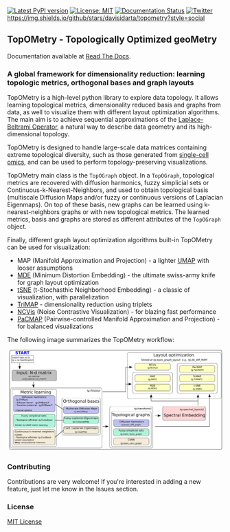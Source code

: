 [![Latest PyPI version](https://img.shields.io/pypi/v/topometry.svg)](https://pypi.org/project/topometry/)
[![License: MIT](https://img.shields.io/badge/License-MIT-yellow.svg)](https://opensource.org/licenses/MIT)
[![Documentation Status](https://readthedocs.org/projects/topometry/badge/?version=latest)](https://topometry.readthedocs.io/en/latest/?badge=latest)
[![Twitter](https://img.shields.io/twitter/url/https/twitter.com/DaviSidarta.svg?label=Follow%20%40davisidarta&style=social)](https://twitter.com/davisidarta)
https://img.shields.io/github/stars/davisidarta/topometry?style=social

## TopOMetry - Topologically Optimized geoMetry

Documentation available at [Read The Docs](https://topometry.readthedocs.io/en/latest/).



### A global framework for dimensionality reduction: learning topologic metrics, orthogonal bases and graph layouts

TopOMetry is a high-level python library to explore data topology.
It allows learning topological metrics, dimensionality reduced basis and graphs from data, as well
to visualize them with different layout optimization algorithms. The main aim is to achieve sequential approximations of
the [Laplace-Beltrami Operator](https://en.wikipedia.org/wiki/Laplace%E2%80%93Beltrami_operator), a natural way to describe
data geometry and its high-dimensional topology.

TopOMetry is designed to handle large-scale data matrices containing
extreme topological diversity, such as those
generated from [single-cell omics](https://en.wikipedia.org/wiki/Single_cell_sequencing), and can be used to perform topology-preserving
visualizations.

TopOMetry main class is the ``TopOGraph`` object. In a ``TopOGraph``, topological metrics are recovered with diffusion
harmonics, fuzzy simplicial sets or Continuous-k-Nearest-Neighbors, and used to obtain topological basis (multiscale Diffusion Maps and/or
fuzzy or continuous versions of Laplacian Eigenmaps). On top of these basis, new graphs can be learned using k-nearest-neighbors
graphs or with new topological metrics. The learned metrics, basis and graphs are stored as different attributes of the
``TopOGraph`` object.

Finally, different graph layout optimization algorithms built-in TopOMetry can be used for visualization: 
* MAP (Manifold Approximation and Projection) - a lighter 
[UMAP](https://umap-learn.readthedocs.io/en/latest/index.html) with looser assumptions
* [MDE](https://github.com/cvxgrp/pymde) (Minimum Distortion Embedding) - the ultimate swiss-army knife for graph layout optimization
* [tSNE](https://github.com/DmitryUlyanov/Multicore-TSNE) (t-Stochasthic Neighborhood Embedding) - a classic of visualization, with parallelization
* [TriMAP](https://github.com/eamid/trimap) - dimensionality reduction using triplets
* [NCVis](https://github.com/stat-ml/ncvis) (Noise Contrastive Visualization) - for blazing fast performance
* [PaCMAP](http://jmlr.org/papers/v22/20-1061.html) (Pairwise-controlled 
Manifold Approximation and Projection) - for balanced visualizations

The following image summarizes the TopOMetry workflow:

![TopOMetry in a glance](docs/img/TopOGraph_models.png)


### Contributing

Contributions are very welcome! If you're interested in adding a new feature, just let me know in the Issues section.

### License

[MIT License](https://github.com/davisidarta/topometry/blob/master/LICENSE)


